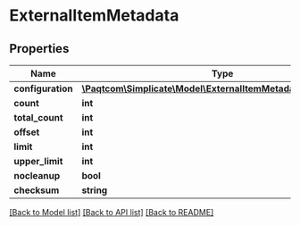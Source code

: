 # ExternalItemMetadata

## Properties

 Name              | Type                                                                                                | Description | Notes      
-------------------|-----------------------------------------------------------------------------------------------------|-------------|------------
 **configuration** | [**\Paqtcom\Simplicate\Model\ExternalItemMetadataConfiguration**](ExternalItemMetadataConfiguration.md) |             | [optional] 
 **count**         | **int**                                                                                             |             | [optional] 
 **total_count**   | **int**                                                                                             |             | [optional] 
 **offset**        | **int**                                                                                             |             | [optional] 
 **limit**         | **int**                                                                                             |             | [optional] 
 **upper_limit**   | **int**                                                                                             |             | [optional] 
 **nocleanup**     | **bool**                                                                                            |             | [optional] 
 **checksum**      | **string**                                                                                          |             | [optional] 

[[Back to Model list]](../README.md#documentation-for-models) [[Back to API list]](../README.md#documentation-for-api-endpoints) [[Back to README]](../README.md)


